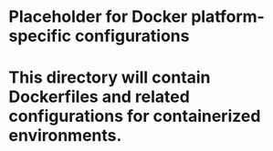 # Placeholder for Docker platform-specific configurations
# This directory will contain Dockerfiles and related configurations for containerized environments.
